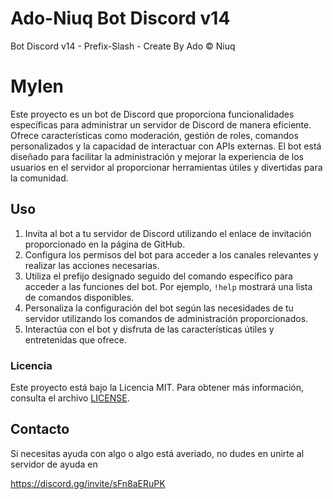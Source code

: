 

# Ado-Niuq Bot Discord v14
Bot Discord v14 - Prefix-Slash - Create By Ado &copy; Niuq
# Mylen

Este proyecto es un bot de Discord que proporciona funcionalidades específicas para administrar un servidor de Discord de manera eficiente. Ofrece características como moderación, gestión de roles, comandos personalizados y la capacidad de interactuar con APIs externas. El bot está diseñado para facilitar la administración y mejorar la experiencia de los usuarios en el servidor al proporcionar herramientas útiles y divertidas para la comunidad.

## Uso

1. Invita al bot a tu servidor de Discord utilizando el enlace de invitación proporcionado en la página de GitHub. 
2. Configura los permisos del bot para acceder a los canales relevantes y realizar las acciones necesarias.
3. Utiliza el prefijo designado seguido del comando específico para acceder a las funciones del bot. Por ejemplo, `!help` mostrará una lista de comandos disponibles.
4. Personaliza la configuración del bot según las necesidades de tu servidor utilizando los comandos de administración proporcionados.
5. Interactúa con el bot y disfruta de las características útiles y entretenidas que ofrece.

### Licencia

Este proyecto está bajo la Licencia MIT. Para obtener más información, consulta el archivo [LICENSE](./LICENSE).

## Contacto

Si necesitas ayuda con algo o algo está averiado, no dudes en unirte al servidor de ayuda en 

https://discord.gg/invite/sFn8aERuPK

